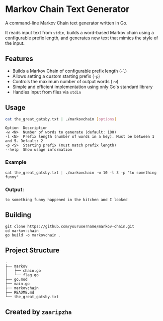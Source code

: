 # Markov Chain Text Generator

A command-line Markov Chain text generator written in Go.

It reads input text from `stdin`, builds a word-based Markov chain using a configurable prefix length, and generates new text that mimics the style of the input.

## Features

- Builds a Markov Chain of configurable prefix length (`-l`)
- Allows setting a custom starting prefix (`-p`)
- Controls the maximum number of output words (`-w`)
- Simple and efficient implementation using only Go's standard library
- Handles input from files via `stdin`

## Usage

```bash
cat the_great_gatsby.txt | ./markovchain [options]
```

```
Option	Description
-w <N>	Number of words to generate (default: 100)
-l <N>	Prefix length (number of words in a key). Must be between 1 and 5. Default: 2
-p <S>	Starting prefix (must match prefix length)
--help	Show usage information
```

### Example
```
cat the_great_gatsby.txt | ./markovchain -w 10 -l 3 -p "to something funny"
```

### Output:
```
to something funny happened in the kitchen and I looked
```

## Building
```
git clone https://github.com/yourusername/markov-chain.git
cd markov-chain
go build -o markovchain .
```

## Project Structure
```
.
├── markov
│   ├── chain.go
│   └── flag.go
├── go.mod
├── main.go
├── markovchain
├── README.md
└── the_great_gatsby.txt
```

## Created by `zaaripzha`